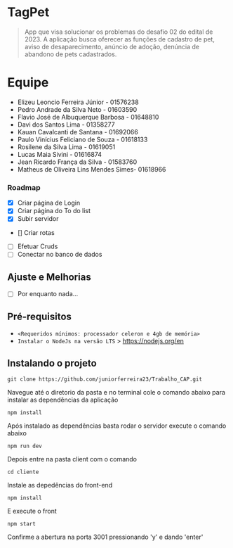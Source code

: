 # TagPet

> App que visa solucionar os problemas do desafio 02 do edital de 2023. A aplicação busca oferecer as funções de cadastro de pet, aviso de desaparecimento, anúncio de adoção, denúncia de abandono de pets cadastrados.

# Equipe
- Elizeu Leoncio Ferreira Júnior - 01576238
- Pedro Andrade da Silva Neto - 01603590
- Flavio José de Albuquerque Barbosa - 01648810
- Davi dos Santos Lima - 01358277
- Kauan Cavalcanti de Santana - 01692066
- Paulo Vinícius Feliciano de Souza - 01618133
- Rosilene da Silva Lima - 01619051
- Lucas Maia Sivini - 01616874
- Jean Ricardo França da Silva - 01583760
- Matheus de Oliveira Lins Mendes Simes- 01618966


### Roadmap

- [x] Criar página de Login
- [x] Criar página do To do list
- [x] Subir servidor
- [] Criar rotas
- [ ] Efetuar Cruds
- [ ] Conectar no banco de dados

## Ajuste e Melhorias

- [ ] Por enquanto nada...

## Pré-requisitos

- `<Requeridos mínimos: processador celeron e 4gb de memória>`
- `Instalar o NodeJs na versão LTS` > https://nodejs.org/en 

## Instalando o projeto

```
git clone https://github.com/juniorferreira23/Trabalho_CAP.git
```

Navegue até o diretorio da pasta e no terminal cole o comando abaixo para instalar as dependências da aplicação
```
npm install
```
Após instalado as dependências basta rodar o servidor execute o comando abaixo
```
npm run dev
```
Depois entre na pasta client com o comando
```
cd cliente
```
Instale as depedências do front-end
```
npm install
```
E execute o front
```
npm start
```
Confirme a abertura na porta 3001 pressionando 'y' e dando 'enter'